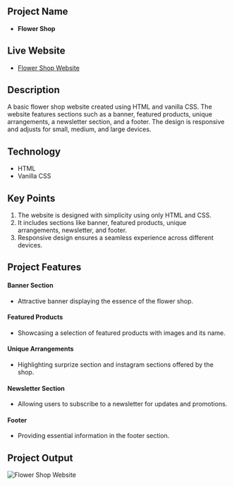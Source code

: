 ## Project Name
- **Flower Shop**

## Live Website
- [Flower Shop Website](https://ashik-08.github.io/A1-Flower-Shop-Website/)

## Description
A basic flower shop website created using HTML and vanilla CSS. The website features sections such as a banner, featured products, unique arrangements, a newsletter section, and a footer. The design is responsive and adjusts for small, medium, and large devices.

## Technology
- HTML 
- Vanilla CSS

## Key Points
1. The website is designed with simplicity using only HTML and CSS.
2. It includes sections like banner, featured products, unique arrangements, newsletter, and footer.
3. Responsive design ensures a seamless experience across different devices.

## Project Features

#### Banner Section
- Attractive banner displaying the essence of the flower shop.

#### Featured Products
- Showcasing a selection of featured products with images and its name.

#### Unique Arrangements
- Highlighting surprize section and instagram sections offered by the shop.

#### Newsletter Section
- Allowing users to subscribe to a newsletter for updates and promotions.

#### Footer
- Providing essential information in the footer section.

## Project Output

![Flower Shop Website](https://github.com/ashik-08/A1-Flower-Shop-Website/assets/138667359/ad41da28-0d0a-4423-b984-767cac94ff95)

